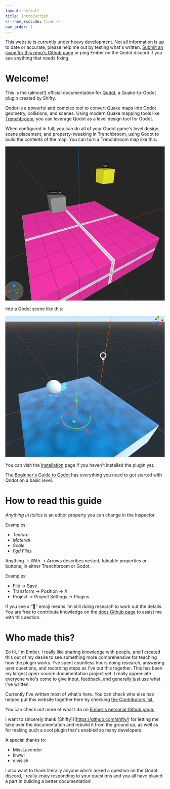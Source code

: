 ```yaml
---
layout: default
title: Introduction
<!--nav_exclude: true-->
nav_order: 1
---
```


This website is currently under heavy development. Not all information is up to date or accurate, please help me out by testing what's written. [Submit an issue for this repo's Github page](https://github.com/DeerTears/DeerTears.github.io/issues) or ping Ember on the Qodot discord if you see anything that needs fixing.

# Welcome!

This is the (almost!) official documentation for [Qodot](https://github.com/shfty/qodot-plugin), a Quake-to-Godot plugin created by Shifty.

Qodot is a powerful and complex tool to convert Quake maps into Godot geometry, collisions, and scenes. Using modern Quake mapping tools like [Trenchbroom](https://trenchbroom.github.io/), you can leverage Qodot as a level design tool for Godot.

When configured in full, you can do all of your Godot game's level design, scene placement, and property-tweaking in Trenchbroom, using Godot to build the contents of the map. You can turn a Trenchbroom map like this:

![](images/intro-trench.png)

Into a Godot scene like this:

![](images/intro-qodot.png)

You can visit the [Installation](/pages/installation.html) page if you haven't installed the plugin yet.

The [Beginner's Guide to Godot](/pages/beginner's-guide-to-godot.html) has everything you need to get started with Qodot on a basic level.

# How to read this guide
_Anything In Italics_ is an editor property you can change in the Inspector.

Examples:
-   _Texture_
-   _Material_
-   _Scale_
-   _Fgd Files_

Anything → With → Arrows describes nested, foldable properties or buttons, in either Trenchbroom or Godot.

Examples:
-   File → Save
-   Transform → Position → X
-   Project → Project Settings → Plugins

If you see a “🚧” emoji means I’m still doing research to work out the details. You are free to contribute knowledge on the [docs Github page](https://github.com/DeerTears/DeerTears.github.io) to assist me with this section.

# Who made this?

So hi, I'm Ember. I really like sharing knowledge with people, and I created this out of my desire to see something more comprehensive for teaching how the plugin works. I've spent countless hours doing research, answering user questions, and recording steps as I've put this together. This has been my largest open-source documentation project yet. I really appreciate everyone who's come to give input, feedback, and generally just use what I've written.

Currently I've written most of what's here. You can check who else has helped put this website together here by checking [the Contributors list.](https://github.com/DeerTears/deertears.github.io/graphs/contributors)

You can check out more of what I do on [Ember's personal Github page.](https://github.com/deertears)

I want to sincerely thank [Shifty]((https://github.com/shfty/) for letting me take over the documentation and rebuild it from the ground up, as well as for making such a cool plugin that's enabled so many developers.

A special thanks to:
- MissLavender
- kiwwi
- elvisish

I also want to thank literally anyone who's asked a question on the Qodot discord, I really enjoy responding to your questions and you all have played a part in building a better documentation!